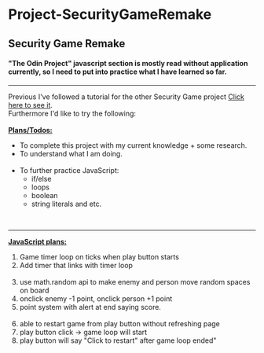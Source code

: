 # Project-SecurityGameRemake
<h2>Security Game Remake</h2>
<h4>"The Odin Project" javascript section is mostly read without application currently, so I need to put into practice what I have learned so far.</h4>
<hr>
Previous I've followed a tutorial for the other Security Game project <a href=https://github.com/mattrich98/Point-and-Click-Security-Game>Click here to see it</a>. 
<br>
Furthermore I'd like to try the following:
<br>
<br>
<strong><u>Plans/Todos:</u></strong>
<ul>
<li>To complete this project with my current knowledge + some research. 
<li>To understand what I am doing. 
<br>
<br>
<li>To further practice JavaScript:
<br>
<ul>
<li>if/else</li> 
<li>loops</li>
<li>boolean</li> 
<li>string literals and etc.</li> 
</ul>
</ul>
<br>
<hr>
<strong><u>JavaScript plans:</u></strong>
<ol>
<li>Game timer loop on ticks when play button starts</li>
<li>Add timer that links with timer loop</li>
<br>
<li>use math.random api to make enemy and person move random spaces on board</li>
<li>onclick enemy -1 point, onclick person +1 point</li>
<li>point system with alert at end saying score.</li>
<br>
<li>able to restart game from play button without refreshing page</li>
<li>play button click -> game loop will start</li>
<li>play button will say "Click to restart" after game loop ended"</li>
</ol> 
